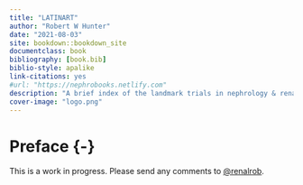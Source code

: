 ```yaml
--- 
title: "LATINART"
author: "Robert W Hunter"
date: "2021-08-03"
site: bookdown::bookdown_site
documentclass: book
bibliography: [book.bib]
biblio-style: apalike
link-citations: yes
#url: "https://nephrobooks.netlify.com"
description: "A brief index of the landmark trials in nephrology & renal transplant."
cover-image: "logo.png"
---
```


# Preface {-}

This is a work in progress.  Please send any comments to [\@renalrob](https://mobile.twitter.com/renalrob).    
